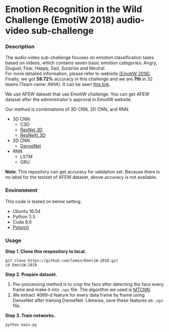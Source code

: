 # Emotion Recognition in the Wild Challenge (EmotiW 2018) audio-video sub-challenge

### Description
 The audio-video sub-challenge focuses on emotion classification tasks based on videos, 
which contains seven basic emotion categories: Angry, Disgust, Fear, Happy, Sad, Surprise and Neutral. \
For more detailed information, please refer to webisite [[EmotiW 2018]](https://sites.google.com/view/emotiw2018). 
Finally, we got **59.72%** accuracy in this challenge and we are **7th** in 32 teams (Team name: *INHA*). It can be seen [this link](https://arxiv.org/abs/1808.07773). 

We use AFEW dataset that use EmotiW challenge. You can get AFEW dataset after the administrator's approval in EmotiW website.

Our method is combinations of 3D CNN, 2D CNN, and RNN.
- 3D CNN
  - C3D
  - [ResNet 3D](https://github.com/kenshohara/video-classification-3d-cnn-pytorch)
  - [ResNeXt 3D](https://github.com/kenshohara/video-classification-3d-cnn-pytorch) 
- 2D CNN
  - [DenseNet](https://github.com/titu1994/DenseNet)
- RNN
  - LSTM
  - GRU


**Note**: This repository can get accuracy for validation set. Because there is no label for the testset of AFEW dataset, above accuracy is not available.

### Environment
This code is tested on below setting.
- Ubuntu 16.04
- Python 3.5
- Cuda 9.0 
- [Pytorch](https://pytorch.org)

### Usage
**Step 1. Clone this respository to local.**
```angular2html
git clone https://github.com/lemin/EmotiW-2018.git
cd EmotiW-2018
```

**Step 2. Prepare dataset.** 
1. Pre-processing method is to crop the face after detecting the face every frame and make it into `.npz` file.
The algorithm we used is [MTCNN](https://github.com/kpzhang93/MTCNN_face_detection_alignment). 
2. We extract 4069-d feature for every data frame by frame using DenseNet after training DenseNet. 
Likewise, save these features as `.npz` file.

**Step 3. Train networks.**
```angular2html
python main.py
```

